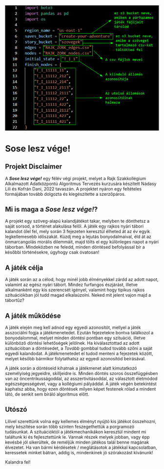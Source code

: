 ![alt text](https://github.com/lilibenedikta/create_your_adventure_rajk/blob/update_markdown/docu_image.png?raw=true)

# Sose lesz vége!

## Projekt Disclaimer

A ***Sose lesz vége!*** egy félév végi projekt, melyet a Rajk Szakkollégium Alkalmazott Adatközpontú Algoritmus Tervezés kurzusára készített Nádasy Lili és Kofrán Dani, 2022 tavaszán. A projektet nyáron egy feltételes formájában tovább dolgozta és kiegészítette a szerzőpáros.

## Mi is maga a ***Sose lesz vége!***?

A projekt egy szöveg-alapú kalandjátékot takar, melyben te dönthetsz a saját sorsod, a történet alakulása felől. A játék egy rajkos nyári tábori kalandot ölel fel, mely során 3 fejezeten keresztül élheted át az év egyik legkellemesebb időszakát. Küzdj meg a lejutás bonyodalmaival, éld át az önmarcangolás morális dilemmáit, majd tölts el egy különleges napot a nyári táborban. Mindeközben ne feledd, minden döntésed befolyással bír a későbbi történésekre, úgyhogy csak óvatosan!

## A játék célja

A játék során az a célod, hogy minél jobb élményekkel zárdd az adott napot, valamint az egész nyári tábort. Mindez furfangos észjárást, illetve alkalmanként egy kis szerencsét igényel, valamint hogy tipikus rajkos szituációkban jól tudd magad elkalaúzolni. Neked mit jelent vajon majd a tábortűz?

## A játék működése

A játék elején meg kell adnod egy egyedi azonosítót, mellyel a játék asszociálni fogja a játékmenetedet. Ezután fejezetekre bontva találkozol a bonyodalommal, melyet minden döntési pontban egy szituáció, illetve különböző döntési lehetőségek jelölnek.  Ha kiválasztottad az adott szituációban a döntésedet, a *Tovább* gombbal tudod tovább szőni a saját egyedi kalandodat. A játékmenetedet el tudod menteni a fejezetek között, melyet később bármikor folytathatsz az egyedi azonosítód beírásával.

A játék során a döntéseid kihatnak a játékmenet alatt kimutatkozó személyiség jegyeidre, skilljeidre is. Minden döntés szoros összefüggésben van az öncentrikusságoddal, az asszertivitásoddal, az választott életmódod egészségességével, vagy a kollégiumi pályáddal. A játék végén betekintést kaphatsz abba, hogy ezen döntések milyen képet festenek rólad a mindent látó, de senkit sem bíráló algoritmus előtt.

## Utószó

Lilivel szerettünk volna egy kellemes élményt nyújtó kis játékot összehozni, mely készítése során több szinten feszegethettük a porgramozó tudásunkat. A szituációktól a játékmechanikákon keresztül mindent mi találtunk ki és fejlesztettünk le. Vannak részek melyek jobban, vagy épp kevésbé jól sikerültek, de reméljük minden játékos talál benne magának élvezetet. Ha van bármi kérdésetek / meglátásotok a játékkal kapcsolatban, keressetek minket bátran, addig is, mindenkinek jó szórakozást kívánunk!

Kalandra fel!



 

